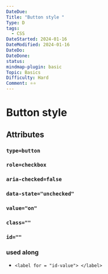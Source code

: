 ```yaml
---
DateDue: 
Title: "Button style "
Type: D
tags:
  - CSS
DateStarted: 2024-01-16
DateModified: 2024-01-16
DateDo: 
DateDone: 
status: 
mindmap-plugin: basic
Topic: Basics
Difficulty: Hard
Comment: ⭐⭐
---
```


# Button style

## Attributes

### `type=button`

### `role=checkbox`

### `aria-checked=false`

### `data-state="unchecked"`

### `value="on"`

### `class=""`

### `id=""`

### used along
- `<label for = "id-value"> </label>`
